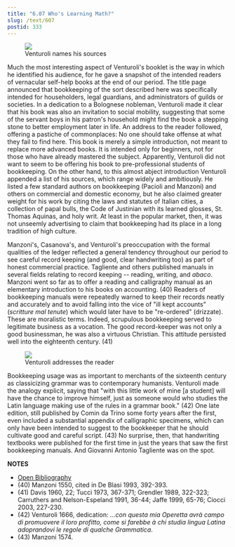 ```yaml
---
title: "6.07 Who's Learning Math?"
slug: /text/607
postid: 333
---
```

<figure class="mkdn-figure">
    <div onClick="createLightbox('/images_full/6.00_Chapter_Six/H-3.9397,-Scorta-di-economia_-o-sia,-Dialogo-di-scrittvra-famigliare,-pg.4v-5r.jpg','Venturoli names his sources')" class="mkdn-image-link" id="lbimage">
    <img class="mkdn-image" src="/images_full/6.00_Chapter_Six/H-3.9397,-Scorta-di-economia_-o-sia,-Dialogo-di-scrittvra-famigliare,-pg.4v-5r.jpg" />
    <figcaption class="mkdn-figcaption">Venturoli names his sources</figcaption>
    </div>
</figure>

Much the most interesting aspect of Venturoli's booklet is the way in which he identified his audience, for he gave a snapshot of the intended readers of vernacular self-help books at the end of our period. The title page announced that bookkeeping of the sort described here was specifically intended for householders, legal guardians, and administrators of guilds or societies. In a dedication to a Bolognese nobleman, Venturoli made it clear that his book was also an invitation to social mobility, suggesting that some of the servant boys in his patron's household might find the book a stepping stone to better employment later in life. An address to the reader followed, offering a pastiche of commonplaces: No one should take offense at what they fail to find here. This book is merely a simple introduction, not meant to replace more advanced books. It is intended only for beginners, not for those who have already mastered the subject. Apparently, Venturoli did not want to seem to be offering his book to pre-professional students of bookkeeping. On the other hand, to this almost abject introduction Venturoli appended a list of his sources, which range widely and ambitiously. He listed a few standard authors on bookkeeping (Pacioli and Manzoni) and others on commercial and domestic economy, but he also claimed greater weight for his work by citing the laws and statutes of Italian cities, a collection of papal bulls, the Code of Justinian with its learned glosses, St. Thomas Aquinas, and holy writ. At least in the popular market, then, it was not unseemly advertising to claim that bookkeeping had its place in a long tradition of high culture.

Manzoni's, Casanova's, and Venturoli's preoccupation with the formal qualities of the ledger reflected a general tendency throughout our period to see careful record keeping (and good, clear handwriting too) as part of honest commercial practice. Tagliente and others published manuals in several fields relating to record keeping -- reading, writing, and *abaco*. Manzoni went so far as to offer a reading and calligraphy manual as an elementary introduction to his books on accounting. (40) Readers of bookkeeping manuals were repeatedly warned to keep their records neatly and accurately and to avoid falling into the vice of "ill kept accounts" (*scritture mal tenute*) which would later have to be "re-ordered" (drizzate). These are moralistic terms. Indeed, scrupulous bookkeeping served to legitimate business as a vocation. The good record-keeper was not only a good businessman, he was also a virtuous Christian. This attitude persisted well into the eighteenth century. (41)

<figure class="mkdn-figure">
    <div onClick="createLightbox('/images_full/6.00_Chapter_Six/H-3.9397,-Scorta-di-economia_-o-sia,-Dialogo-di-scrittvra-famigliare,-pg.3v-4r.jpg','Venturoli addresses the reader')" class="mkdn-image-link" id="lbimage">
    <img class="mkdn-image" src="/images_full/6.00_Chapter_Six/H-3.9397,-Scorta-di-economia_-o-sia,-Dialogo-di-scrittvra-famigliare,-pg.3v-4r.jpg" />
    <figcaption class="mkdn-figcaption">Venturoli addresses the reader</figcaption>
    </div>
</figure>

Bookkeeping usage was as important to merchants of the sixteenth century as classicizing grammar was to contemporary humanists. Venturoli made the analogy explicit, saying that "with this little work of mine [a student] will have the chance to improve himself, just as someone would who studies the Latin language making use of the rules in a grammar book." (42) One late edition, still published by Comin da Trino some forty years after the first, even included a substantial appendix of calligraphic specimens, which can only have been intended to suggest to the bookkeeper that he should cultivate good and careful script. (43) No surprise, then, that handwriting textbooks were published for the first time in just the years that saw the first bookkeeping manuals. And Giovanni Antonio Tagliente was on the spot.

**NOTES**
* [Open Bibliography](/bibliography.pdf)
* (40) Manzoni 1550, cited in De Blasi 1993, 392-393.
* (41) Davis 1960, 22; Tucci 1973, 367-371; Grendler 1989, 322-323; Carruthers and Nelson-Espeland 1991, 36-44; Jaffe 1999, 65-76; Ciocci 2003, 227-230.
* (42) Venturoli 1666, dedication: *...con questa mia Operetta avrà campo di promuovere il loro profitto, come si farebbe à chi studia lingua Latina adoprandovi le regole di qualche Grammatica*.
* (43) Manzoni 1574.
